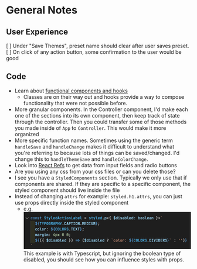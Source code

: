 # General Notes

## User Experience

[ ] Under "Save Themes", preset name should clear after user saves preset.
[ ] On click of any action button, some confirmation to the user would be good

## Code

- Learn about [functional components and hooks](https://reactjs.org/docs/hooks-intro.html)
  - Classes are on their way out and hooks provide a way to compose functionality that were not possible before.
- More granular components. In the Controller component, I'd make each one of the sections into its own component, then keep track of state through the controller. Then you could transfer some of those methods you made inside of `App` to `Controller`. This would make it more organized
- More specific function names. Sometimes using the generic term `handleSave` and `handleChange` makes it difficult to understand what you're referring to because lots of things can be saved/changed. I'd change this to `handleThemeSave` and `handleColorChange`.
- Look into [React Refs](https://reactjs.org/docs/refs-and-the-dom.html) to get data from input fields and radio buttons
- Are you using any css from your css files or can you delete those?
- I see you have a `StyledComponents` section. Typically we only use that if components are shared. If they are specific to a specific component, the styled component should live inside the file
- Instead of changing `attrs` for example: `styled.h1.attrs`, you can just use props directly inside the styled component
  - e.g. ![Styled Component With Prop](./styledComponentsWithPropExample.png) This example is with Typescript, but ignoring the boolean type of disabled, you should see how you can influence styles with props.
